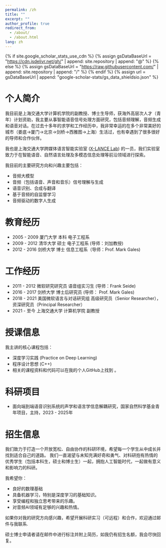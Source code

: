 ```yaml
---
permalink: /zh
title: ""
excerpt: ""
author_profile: true
redirect_from: 
  - /about/
  - /about.html
lang: zh
---
```

{% if site.google_scholar_stats_use_cdn %}
{% assign gsDataBaseUrl = "https://cdn.jsdelivr.net/gh/" | append: site.repository | append: "@" %}
{% else %}
{% assign gsDataBaseUrl = "https://raw.githubusercontent.com/" | append: site.repository | append: "/" %}
{% endif %}
{% assign url = gsDataBaseUrl | append: "google-scholar-stats/gs_data_shieldsio.json" %}

<span class='anchor' id='about-me'></span>
# 个人简介
我目前是上海交通大学计算机学院的副教授、博士生导师，获海外高层次人才（青年）计划资助，我主要从事智能语音信号处理方面研究，包括音频理解，音频生成和语音对话。在过去十多年的求学和工作经历中，我非常幸运的在多个非常美好的城市（娄底->厦门->北京->剑桥->西雅图->上海）生活过，也有幸遇到了很多很好的导师和合作伙伴。

我也是上海交通大学跨媒体语言智能实验室 ([X-LANCE Lab](https://x-lance.github.io/zh/)) 的一员，我们实验室致力于在智能语音、自然语言处理及多模态信息处理等前沿领域进行探索。

我目前的主要研究方向和兴趣主要包括：   

- 音频大模型
- 音频（包括语音、声音和音乐）信号理解与生成  
- 语音识别、合成与翻译    
- 基于音频的自监督学习    
- 音频驱动的数字人生成    

# 教育经历

- 2005 - 2009 厦门大学 本科 电子工程系
- 2009 - 2012 清华大学 硕士 电子工程系 (导师：刘加教授)
- 2012 - 2016 剑桥大学 博士 信息工程系（导师：Prof. Mark Gales)

# 工作经历

- 2011 - 2012 微软研究研究员 语音组实习生 (导师：Frank Seide)
- 2016 - 2017 剑桥大学 博士后研究员 (导师： Prof. Mark Gales)
- 2018 - 2021 美国微软语言与对话研究组 高级研究员（Senior Researcher），资深研究员（Principal Researcher）
- 2021 - 至今 上海交通大学 计算机学院 副教授


# 授课信息
我主讲的核心课程包括：

- 深度学习实践 (Practice on Deep Learning)
- 程序设计思想 (C++)
- 相关的课程资料和代码可以在我的个人GitHub上找到 。   

# 科研项目

- 面向端到端语音识别系统的声学和语言学信息解耦研究，国家自然科学基金青年项目，主持，2023 - 2025年    

 <!--  注：横向项目仅包含已结题项目 --> 

# 招生信息
我们致力于打造一个开放宽松、自由协作的科研环境，希望每一个学生从中成长并找到适合自己的道路。
我们一直渴望与未知充满好奇和勇气、对科研抱有热情的优秀学生（包括本科生，硕士和博士生）一起，拥抱人工智能时代，一起做有意义和影响力的科研。

我希望你：

- 良好的数理基础
- 具备机器学习，特别是深度学习的基础知识。
- 享受编程和独立思考带来的乐趣。
- 对音频AI领域有足够的兴趣和热情。

如果你对我的研究方向感兴趣，希望开展科研实习（可远程）和合作，欢迎通过邮件与我联系.

硕士博士申请者请在邮件中进行标注并附上简历，如我仍有招生名额，我会尽快回复。   



